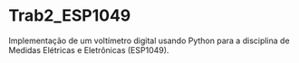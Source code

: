 # Trab2_ESP1049
Implementação de um voltímetro digital usando Python para a disciplina de Medidas Elétricas e Eletrônicas (ESP1049).

